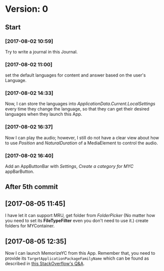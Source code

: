 ﻿# Version: 0
## Start
### [2017-08-02 10:59]
 Try to write a journal in this Journal.

### [2017-08-02 11:00] 
set the default languages for content and answer based on the user's Language.

### [2017-08-02 14:33] 
Now, I can store the languages into *ApplicationData.Current.LocalSettings* every time they change the language, so that they can get their desired languages when they launch this App.

### [2017-08-02 16:37] 
Now I can play the audio; however, I still do not have a clear view about how to use *Position* and *NaturalDuration* of a MediaElement to control the audio.

### [2017-08-02 16:40]
Add an AppButtonBar with *Settings*, *Create a category for MYC* appBarButton.

## After 5th commit
## [2017-08-05 11:45]
I have let it can support MRU, get folder from *FolderPicker* (No matter how you need to set its **FileTypeFilter** even you don't need to use it.) create folders for MYContainer.
## [2017-08-05 12:35]
Now I can launch MemorizeYC from this App. Remember that, you need to provide its `TargetApplicationPackageFamilyName` which can be found as described in [this StackOverflow's Q&A](https://stackoverflow.com/questions/40456200/universal-app-folderpicker-system-runtime-interopservices-comexception).
